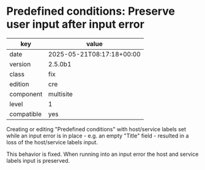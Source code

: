 [//]: # (werk v2)
# Predefined conditions: Preserve user input after input error

key        | value
---------- | ---
date       | 2025-05-21T08:17:18+00:00
version    | 2.5.0b1
class      | fix
edition    | cre
component  | multisite
level      | 1
compatible | yes


Creating or editing "Predefined conditions" with host/service labels set while an input error is in place - e.g. an empty "Title" field - resulted in a loss of the host/service labels input.

This behavior is fixed. When running into an input error the host and service labels input is preserved.

